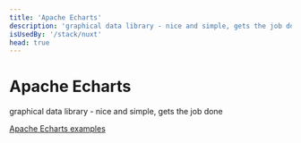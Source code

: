 ```yaml
---
title: 'Apache Echarts'
description: 'graphical data library - nice and simple, gets the job done'
isUsedBy: '/stack/nuxt'
head: true
---
```


# Apache Echarts

graphical data library - nice and simple, gets the job done

[Apache Echarts examples](https://echarts.apache.org/examples/en/index.html)
